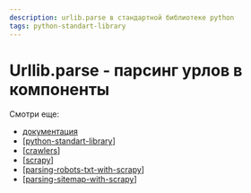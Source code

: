 ```yaml
---
description: urlib.parse в стандартной библиотеке python
tags: python-standart-library
---
```

# Urllib.parse - парсинг урлов в компоненты

Смотри еще:

- [документация](https://docs.python.org/3/library/urllib.parse.html)
- [[python-standart-library]]
- [[crawlers]]
- [[scrapy]]
- [[parsing-robots-txt-with-scrapy]]
- [[parsing-sitemap-with-scrapy]]

[//begin]: # "Autogenerated link references for markdown compatibility"
[python-standart-library]: ../lists/python-standart-library "Стандартная библиотека python и полезные ресурсы"
[crawlers]: ../lists/crawlers "Crawlers"
[scrapy]: scrapy "Scrapy"
[parsing-robots-txt-with-scrapy]: parsing-robots-txt-with-scrapy "Parsing robots txt with scrapy"
[parsing-sitemap-with-scrapy]: parsing-sitemap-with-scrapy "Parsing sitemap with scrapy"
[//end]: # "Autogenerated link references"
